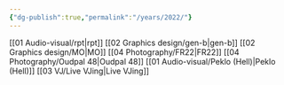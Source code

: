 ```yaml
---
{"dg-publish":true,"permalink":"/years/2022/"}
---
```


[[01   Audio-visual/rpt\|rpt]]
[[02   Graphics design/gen-b\|gen-b]]
[[02   Graphics design/MO\|MO]]
[[04   Photography/FR22\|FR22]]
[[04   Photography/Oudpal 48\|Oudpal 48]]
[[01   Audio-visual/Peklo (Hell)\|Peklo (Hell)]]
[[03   VJ/Live VJing\|Live VJing]]
